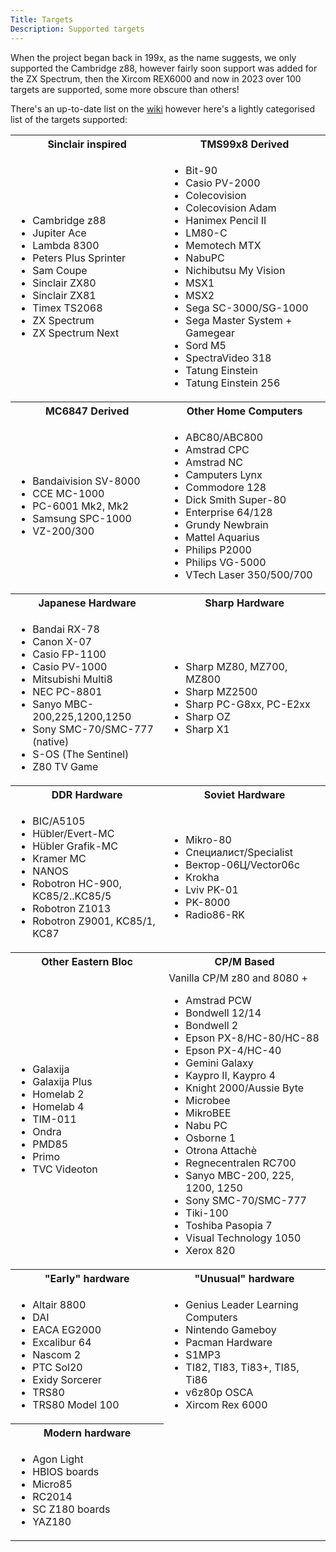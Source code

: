 ```yaml
---
Title: Targets
Description: Supported targets
---
```


When the project began back in 199x, as the name suggests, we only 
supported the Cambridge z88, however fairly soon support was added 
for the ZX Spectrum, then the Xircom REX6000 and now in 2023 over 100
 targets are supported, some more obscure than others!

There's an up-to-date list on the [wiki](https://github.com/z88dk/z88dk/wiki/Platform) however here's a lightly categorised list of the targets supported:

<table>
<tr>
    <th>Sinclair inspired</th>
    <th>TMS99x8 Derived</th>
</tr>
<tr>
    <td>
        <ul>
            <li>Cambridge z88</li>
            <li>Jupiter Ace</li>
            <li>Lambda 8300</li>
            <li>Peters Plus Sprinter</li>
            <li>Sam Coupe</li>
            <li>Sinclair ZX80</li>
            <li>Sinclair ZX81</li>
            <li>Timex TS2068</li>
            <li>ZX Spectrum</li>
            <li>ZX Spectrum Next</li>
        </ul>
    </td>
    <td>
        <ul>
            <li>Bit-90</li>
            <li>Casio PV-2000</li>
            <li>Colecovision</li>
            <li>Colecovision Adam</li>
            <li>Hanimex Pencil II</li>
            <li>LM80-C</li>
            <li>Memotech MTX</li>
            <li>NabuPC</li>
            <li>Nichibutsu My Vision</li>
            <li>MSX1</li>
            <li>MSX2</li>
            <li>Sega SC-3000/SG-1000</li>
            <li>Sega Master System + Gamegear</li>
            <li>Sord M5</li>
            <li>SpectraVideo 318</li>
            <li>Tatung Einstein</li>
            <li>Tatung Einstein 256</li>
        </ul>
    </tr>
<tr><th>MC6847 Derived</th><th>Other Home Computers</th></tr>
<tr>
    <td>
        <ul>
            <li>Bandaivision SV-8000</li>
            <li>CCE MC-1000</li>
            <li>PC-6001 Mk2, Mk2</li>
            <li>Samsung SPC-1000</li>
            <li>VZ-200/300</li>
        </ul>
    </td>
    <td>
        <ul>
            <li>ABC80/ABC800</li>
            <li>Amstrad CPC</li>
            <li>Amstrad NC</li>
            <li>Camputers Lynx</li>
            <li>Commodore 128</li>
            <li>Dick Smith Super-80</li>
            <li>Enterprise 64/128</li>
            <li>Grundy Newbrain</li>
            <li>Mattel Aquarius</li>
            <li>Philips P2000</li>
            <li>Philips VG-5000</li>
            <li>VTech Laser 350/500/700</li>
            </li>
        </ul>
    </td>
</tr>
<tr><th>Japanese Hardware</th><th>Sharp Hardware</h><tr>
<tr>
    <td>
        <ul>
            <li>Bandai RX-78</li>
            <li>Canon X-07</li>
            <li>Casio FP-1100</li>
            <li>Casio PV-1000</li>
            <li>Mitsubishi Multi8</li>
            <li>NEC PC-8801</li>
            <li>Sanyo MBC-200,225,1200,1250</li>
            <li>Sony SMC-70/SMC-777 (native)</li>
            <li>S-OS (The Sentinel)</li>
            <li>Z80 TV Game</li>
        </ul>
    </td>
    <td>
        <ul>
            <li>Sharp MZ80, MZ700, MZ800</li>
            <li>Sharp MZ2500</li>
            <li>Sharp PC-G8xx, PC-E2xx</li>
            <li>Sharp OZ</li>
            <li>Sharp X1</li>
        </ul>
    </td>
</tr>
<tr><th>DDR Hardware</th><th>Soviet Hardware</th><tr>
<tr>
    <td>
        <ul>
            <li>BIC/A5105</li>
            <li>Hübler/Evert-MC</li>
            <li>Hübler Grafik-MC</li>
            <li>Kramer MC</li>
            <li>NANOS</li>
            <li>Robotron HC-900, KC85/2..KC85/5</li>
            <li>Robotron Z1013</li>
            <li>Robotron Z9001, KC85/1, KC87</li>
        </ul>
    </td>
    <td>
        <ul>
            <li>Mikro-80</li>
            <li>Специалист/Specialist</li>
            <li>Вектор-06Ц/Vector06c</li>
            <li>Krokha</li>
            <li>Lviv PK-01</li>
            <li>PK-8000</li>
            <li>Radio86-RK</li>
        </ul>
    </td>
<tr>
    <th>Other Eastern Bloc</th>
    <th>CP/M Based</th>
</tr>
<tr>
    <td>
        <ul>
            <li>Galaxija</li>
            <li>Galaxija Plus</li>
            <li>Homelab 2</li>
            <li>Homelab 4</li>
            <li>TIM-011</li>
            <li>Ondra</li>
            <li>PMD85</li>
            <li>Primo</li>
            <li>TVC Videoton</li>
        </ul>
    </td>
    <td>
        Vanilla CP/M z80 and 8080 +
        <ul>
            <li>Amstrad PCW</li>
            <li>Bondwell 12/14</li>
            <li>Bondwell 2</li>
            <li>Epson PX-8/HC-80/HC-88</li>
            <li>Epson PX-4/HC-40</li>
            <li>Gemini Galaxy</li>
            <li>Kaypro II, Kaypro 4</li>
            <li>Knight 2000/Aussie Byte</li>
            <li>Microbee</li>
            <li>MikroBEE</li>
            <li>Nabu PC</li>
            <li>Osborne 1</li>
            <li>Otrona Attachè</li>
            <li>Regnecentralen RC700</li>
            <li>Sanyo MBC-200, 225, 1200, 1250</li>
            <li>Sony SMC-70/SMC-777</li>
            <li>Tiki-100</li>
            <li>Toshiba Pasopia 7</li>
            <li>Visual Technology 1050</li>
            <li>Xerox 820</li>
        </ul>
    </td>
</tr>
<tr>
    <th>"Early" hardware</th>
    <th>"Unusual" hardware</th>
</tr>
<tr>
    <td>
        <ul>
            <li>Altair 8800</li>
            <li>DAI</li>
            <li>EACA EG2000</li>
            <li>Excalibur 64</li>
            <li>Nascom 2</li>
            <li>PTC Sol20</li>
            <li>Exidy Sorcerer</li>
            <li>TRS80</li>
            <li>TRS80 Model 100</li>
        </ul>
    </td>
    <td>
        <ul>
            <li>Genius Leader Learning Computers</li>
            <li>Nintendo Gameboy</li>
            <li>Pacman Hardware</li>
            <li>S1MP3</li>
            <li>TI82, TI83, Ti83+, TI85, Ti86</li>
            <li>v6z80p OSCA</li>
            <li>Xircom Rex 6000</li>
        </ul>
    </td>
</tr>
<tr>
    <th>Modern hardware</th>
</tr>
<tr>
    <td>
        <ul>
            <li>Agon Light</li>
            <li>HBIOS boards</li>
            <li>Micro85</li>
            <li>RC2014</li>
            <li>SC Z180 boards</li>
            <li>YAZ180</li>
        </ul>
    </td>
</tr>
</table>




